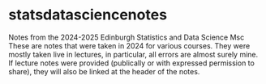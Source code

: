 # statsdatasciencenotes
Notes from the 2024-2025 Edinburgh Statistics and Data Science Msc
These are notes that were taken in 2024 for various courses. 
They were mostly taken live in lectures, in particular, all errors are almost surely mine.
If lecture notes were provided (publically or with expressed permission to share), they will also be linked at the header of the notes. 
